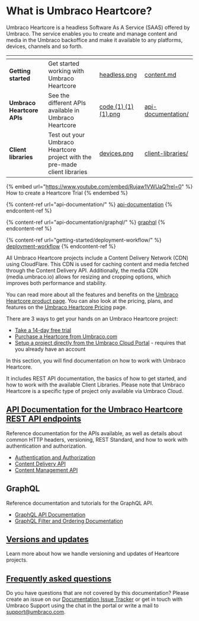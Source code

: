 # What is Umbraco Heartcore?

Umbraco Heartcore is a headless Software As A Service (SAAS) offered by Umbraco. The service enables you to create and manage content and media in the Umbraco backoffice and make it available to any platforms, devices, channels and so forth.

<table data-view="cards"><thead><tr><th></th><th></th><th data-hidden data-card-cover data-type="files"></th><th data-hidden data-card-target data-type="content-ref"></th></tr></thead><tbody><tr><td><strong>Getting started</strong></td><td>Get started working with Umbraco Heartcore</td><td><a href="../generic/images/headless.png">headless.png</a></td><td><a href="api-documentation/content-delivery/content.md">content.md</a></td></tr><tr><td><strong>Umbraco Heartcore APIs</strong></td><td>See the different APIs available in Umbraco Heartcore</td><td><a href="../generic/images/code (1) (1) (1).png">code (1) (1) (1).png</a></td><td><a href="api-documentation/">api-documentation/</a></td></tr><tr><td><strong>Client libraries</strong></td><td>Test out your Umbraco Heartcore project with the pre-made client libraries</td><td><a href="../generic/images/devices.png">devices.png</a></td><td><a href="client-libraries/">client-libraries/</a></td></tr></tbody></table>

{% embed url="https://www.youtube.com/embed/Rujaw1VWUaQ?rel=0" %}
How to create a Heartcore Trial
{% endembed %}

{% content-ref url="api-documentation/" %}
[api-documentation](api-documentation/)
{% endcontent-ref %}

{% content-ref url="api-documentation/graphql/" %}
[graphql](api-documentation/graphql/)
{% endcontent-ref %}

{% content-ref url="getting-started/deployment-workflow/" %}
[deployment-workflow](getting-started/deployment-workflow/)
{% endcontent-ref %}

All Umbraco Heartcore projects include a Content Delivery Network (CDN) using CloudFlare. This CDN is used for caching content and media fetched through the Content Delivery API. Additionally, the media CDN (media.umbraco.io) allows for resizing and cropping options, which improves both performance and stability.

You can read more about all the features and benefits on the [Umbraco Heartcore product page](https://umbraco.com/products/umbraco-heartcore/). You can also look at the pricing, plans, and features on the [Umbraco Heartcore Pricing](https://umbraco.com/products/umbraco-heartcore/pricing/) page.

There are 3 ways to get your hands on an Umbraco Heartcore project:

* [Take a 14-day free trial](https://umbraco.com/try-umbraco-heartcore/)
* [Purchase a Heartcore from Umbraco.com](https://umbraco.com/umbraco-heartcore-pricing/)
* [Setup a project directly from the Umbraco Cloud Portal](https://umbraco.io) - requires that you already have an account

In this section, you will find documentation on how to work with Umbraco Heartcore.

It includes REST API documentation, the basics of how to get started, and how to work with the available Client Libraries. Please note that Umbraco Heartcore is a specific type of project only available via Umbraco Cloud.

## [API Documentation for the Umbraco Heartcore REST API endpoints](api-documentation/)

Reference documentation for the APIs available, as well as details about common HTTP headers, versioning, REST Standard, and how to work with authentication and authorization.

* [Authentication and Authorization](api-documentation/#authentication-and-authorization)
* [Content Delivery API](api-documentation/content-delivery/)
* [Content Management API](api-documentation/content-management/)

## GraphQL

Reference documentation and tutorials for the GraphQL API.

* [GraphQL API Documentation](api-documentation/graphql/)
* [GraphQL Filter and Ordering Documentation](api-documentation/graphql/#filtering-and-ordering)

## [Versions and updates](versions-and-updates.md)

Learn more about how we handle versioning and updates of Heartcore projects.

## [Frequently asked questions](https://umbraco.com/products/umbraco-heartcore/heartcore-faq/)

Do you have questions that are not covered by this documentation? Please create an issue on our [Documentation Issue Tracker](https://github.com/umbraco/UmbracoDocs/issues) or get in touch with Umbraco Support using the chat in the portal or write a mail to support@umbraco.com.
